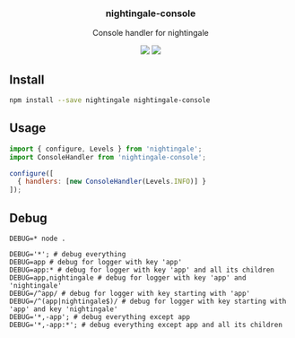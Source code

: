 <h3 align="center">
  nightingale-console
</h3>

<p align="center">
  Console handler for nightingale
</p>

<p align="center">
  <a href="https://npmjs.org/package/nightingale-console"><img src="https://img.shields.io/npm/v/nightingale-console.svg?style=flat-square"></a>
  <a href="https://david-dm.org/christophehurpeau/nightingale?path=packages/nightingale-console"><img src="https://david-dm.org/christophehurpeau/nightingale?path=packages/nightingale-console.svg?style=flat-square"></a>
</p>

## Install

```sh
npm install --save nightingale nightingale-console
```

## Usage

```js
import { configure, Levels } from 'nightingale';
import ConsoleHandler from 'nightingale-console';

configure([
  { handlers: [new ConsoleHandler(Levels.INFO)] }
]);
```

## Debug

`DEBUG=* node .`

```
DEBUG='*'; # debug everything
DEBUG=app # debug for logger with key 'app'
DEBUG=app:* # debug for logger with key 'app' and all its children
DEBUG=app,nightingale # debug for logger with key 'app' and 'nightingale'
DEBUG=/^app/ # debug for logger with key starting with 'app'
DEBUG=/^(app|nightingale$)/ # debug for logger with key starting with 'app' and key 'nightingale'
DEBUG='*,-app'; # debug everything except app
DEBUG='*,-app:*'; # debug everything except app and all its children
```
